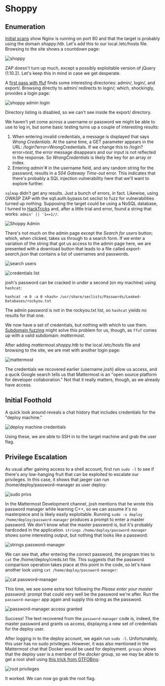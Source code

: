 # Shoppy


## Enumeration

[Initial scans](scans/initial_scan.nmap) show Nginx is running on port 80 and that the target is probably using the domain *shoppy.htb*.  Let's add this to our local /etc/hosts file.  Browsing to the site shows a countdown page:

![shoppy](evidence/screenshots/shoppy.png)

ZAP doesn't turn up much, except a possibly exploitable version of jQuery (1.10.2).  Let's keep this in mind in case we get desperate.

A [first pass with ffuf](scans/ffuf-shoppy.md) finds some interesting directories: admin/, login/, and export/.  Browsing directly to admin/ redirects to login/; which, shockingly, provides a login page:

![shoppy admin login](evidence/screenshots/shoppy-admin_login.png)

Directory listing is disabled, so we can't see inside the export/ directory.

We haven't yet come across a username or password we might be able to use to log in, but some basic testing turns up a couple of interesting results:

1. When entering invalid credentials, a message is displayed that says *Wrong Credentials*.  At the same time, a GET parameter appears in the URL: /login?error=WrongCredentials.  If we change this to /login?error=*test*, the error message disappears and our input is not reflected in the response.  So *WrongCredentials* is likely the key for an array or index.
2. Entering *admin'#* in the username field, and any random string for the password, results in a *504 Gateway Time-out* error.  This indicates that there's probably a SQL injection vulnerability here that we'll want to explore further.

`sqlmap` didn't get any results.  Just a bunch of errors, in fact.  Likewise, using OWASP ZAP with the sqli.auth.bypass.txt seclist to fuzz for vulnerabilities turned up nothing.  Supposing the target could be using a NoSQL database, I turned to [HackTricks](https://book.hacktricks.xyz/pentesting-web/nosql-injection) and, after a little trial and error, found a string that works: `admin' || '1==1//`.

![Shoppy Admin](evidence/screenshots/Shoppy-Admin.png)

There's not much on the admin page except the *Search for users* button; which, when clicked, takes us through to a search form.  If we enter a variation of the string that got us access to the admin page here, we are presented with a download button that leads to a file called *export-search.json* that contains a list of usernames and passwords.

![search users](evidence/screenshots/Search-Users.png)

![credentials list](evidence/screenshots/admin-credentials_list.png)

josh's password can be cracked in under a second (on my machine) using `hashcat`:

```
hashcat -m 0 -a 0 <hash> /usr/share/seclists/Passwords/Leaked-Databases/rockyou.txt
```

The admin password is not in the rockyou.txt list, so `hashcat` yields no results for that one.

We now have a set of credentials, but nothing with which to use them.  [Subdomain fuzzing](scans/ffuf-shoppy_subdomains.md) might solve this problem for us, though, as `ffuf` comes up with a valid subdomain: *mattermost*.

After adding *mattermost.shoppy.htb* to the local /etc/hosts file and browsing to the site, we are met with another login page:

![mattermost](evidence/screenshots/Mattermost.png)

The credentials we recovered earlier (username *josh*) allow us access, and a qucik Google search tells us that Mattermost is an "open source platform for developer collaboration."  Not that it really matters, though, as we already have access.


## Initial Foothold

A quick look around reveals a chat history that includes credentials for the "deploy machine."

![deploy machine credentials](evidence/screenshots/mattermost-deploy_machine_creds.png)

Using these, we are able to SSH in to the target machine and grab the user flag.


## Privilege Escalation

As usual after gaining access to a shell account, first run `sudo -l` to see if there's any low-hanging fruit that can be exploited to escalate our privileges.  In this case, it shows that jaeger can run /home/deploy/password-manager as user deploy:

![sudo privs](evidence/screenshots/sudo_privs.png)

In the Mattermost Development channel, josh mentions that he wrote this password manager while learning C++, so we can assume it's no masterpiece and is likely easily exploitable.  Running `sudo -u deploy /home/deploy/password-manager` produces a prompt to enter a master password.  We don't know what the master password is, but it's probably hardcoded in the application.  `strings /home/deploy/password-manager` shows some interesting output, but nothing that looks like a password:

![strings password-manager](evidence/screenshots/password-manager-strings.png)

We can see that, after entering the correct password, the program tries to `cat` the /home/deploy/creds.txt file.  This suggests that the password comparison operation takes place at this point in the code, so let's have another look using `cat /home/deploy/password-manager`:

![cat password-manager](evidence/screenshots/password-manager-cat.png)

This time, we see some extra text following the *Please enter your master password:* prompt that could very well be the password we're after.  Run the `password-manager` app again and supply this string as the password.

![password-manager access granted](evidence/screenshots/password-manager-access_granted.png)

Success!  The text recovered from the `password-manager` code is, indeed, the master password and grants us access, displaying a new set of credentials for the deploy user.

After logging in to the deploy account, we again run `sudo -l`.  Unfortunately, this user has no sudo privileges.  However, it was also mentioned in the Mattermost chat that Docker would be used for deployment.  `groups` shows that the deploy user is a member of the *docker* group, so we may be able to get a root shell using [this trick from GTFOBins](https://gtfobins.github.io/gtfobins/docker/#shell):

![root privileges](evidence/screenshots/root_privs.png)

It worked.  We can now go grab the root flag.
